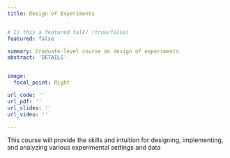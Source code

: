 ```yaml
---
title: Design of Experiments


# Is this a featured talk? (true/false)
featured: false

summary: Graduate-level course on design of experiments
abstract: 'DETAILS'


image:
  focal_point: Right

url_code: ''
url_pdf: ''
url_slides: ''
url_video: ''

---
```


This course will provide the skills and intuition for designing, implementing, and analyzing various experimental settings and data
